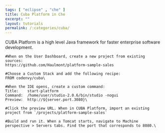 ```yaml
---
tags: [ "eclipse" , "che" ]
title: Cuba Platform in Che
excerpt: ""
layout: tutorials
permalink: /:categories/cuba/
---
```

CUBA Platform is a high level Java framework for faster enterprise software development.
```text  
#When on the User Dashboard, create a new project from existing sources:
https://github.com/Haulmont/platform-sample-sales

#Choose a Custom Stack and add the following recipe:
FROM codenvy/cuba\
```

```text  
#When the IDE opens, create a custom command:
Title:    start-platform
Command:  /home/user/studio-2.0.6/bin/studio -nogui
Preview:  http://${server.port.3080}\
```

```text  
#Click the preview URL. When in CUBA Platform, import an existing project from `/projects/platform-sample-sales`

#Build and run it. When a Tomcat starts, navigate to Machine perspective > Servers tabs. Find the port that corresponds to 8080.\
```
